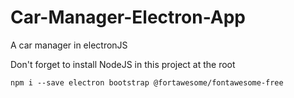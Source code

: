 # Car-Manager-Electron-App
A car manager in electronJS

Don't forget to install NodeJS in this project at the root

```
npm i --save electron bootstrap @fortawesome/fontawesome-free
```
